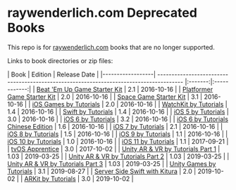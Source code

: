 # raywenderlich.com Deprecated Books

This repo is for [raywenderlich.com](https://www.raywenderlich.com/) books that are no longer supported. 

Links to book directories or zip files:

|  Book                                                                                                      | Edition | Release Date |
|------------------| --------------------------------------------------------------------------------------- |:-------:|:------------:|
| [Beat 'Em Up Game Starter Kit](https://github.com/raywenderlich/rw-deprecated-books/tree/tvt/Beat%20'Em%20Up%20Game%20Starter%20Kit) | 2.1     | 2016-10-16   |
| [Platformer Game Starter Kit](https://github.com/raywenderlich/rw-deprecated-books/tree/tvt/Platformer%20Game%20Starter%20Kit%202.0) | 2.0     | 2016-10-16   |
| [Space Game Starter Kit](https://github.com/raywenderlich/rw-deprecated-books/tree/tvt/Space%20Game%20Starter%20Kit%203.1) | 3.1     | 2016-10-16   |
| [iOS Games by Tutorials](https://github.com/raywenderlich/rw-deprecated-books/releases/tag/skt) | 2.0     | 2016-10-16   |
| [WatchKit by Tutorials](https://github.com/raywenderlich/rw-deprecated-books/tree/tvt/WatchKit%20by%20Tutorials) | 1.4     | 2016-10-16   |
| [Swift by Tutorials](https://github.com/raywenderlich/rw-deprecated-books/tree/tvt/Swift%20by%20Tutorials) | 1.4     | 2016-10-16   |
| [iOS 5 by Tutorials](https://github.com/raywenderlich/rw-deprecated-books/tree/tvt/iOS%205%20by%20Tutorials%20Third%20Edition) | 3.0     | 2016-10-16   |
| [iOS 6 by Tutorials](https://github.com/raywenderlich/rw-deprecated-books/releases/tag/i6t) | 3.2     | 2016-10-16   |
| [iOS 6 by Tutorials Chinese Edition](https://github.com/raywenderlich/rw-deprecated-books/releases/tag/i6tc) | 1.6     | 2016-10-16   |
| [iOS 7 by Tutorials](https://github.com/raywenderlich/rw-deprecated-books/releases/tag/i7t) | 2.1     | 2016-10-16   |
| [iOS 8 by Tutorials](https://github.com/raywenderlich/rw-deprecated-books/releases/tag/i8t) | 1.5     | 2016-10-16   |
| [iOS 9 by Tutorials](https://github.com/raywenderlich/rw-deprecated-books/tree/tvt/iOS%209%20by%20Tutorials%20v1.1) | 1.1     | 2016-10-16   |
| [iOS 10 by Tutorials](https://github.com/raywenderlich/rw-deprecated-books/tree/tvt/iOS_10_by_Tutorials_v1.0) | 1.0     | 2016-10-16   |
| [iOS 11 by Tutorials](https://github.com/raywenderlich/rw-deprecated-books/releases/tag/i11t) | 1.1     | 2017-09-21   |
| [tvOS Apprentice](https://github.com/raywenderlich/rw-deprecated-books/releases/tag/tvt) | 3.0     | 2017-10-02   |
| [Unity AR & VR by Tutorials Part 1](https://github.com/raywenderlich/rw-deprecated-books/tree/master/Unity_AR_%26_VR_by_Tutorials_v1.0-materials-vr-part-1) | 1.03     | 2019-03-25   |
| [Unity AR & VR by Tutorials Part 2](https://github.com/raywenderlich/rw-deprecated-books/tree/master/Unity_AR_%26_VR_by_Tutorials_v1.0-materials-vr-part-2) | 1.03     | 2019-03-25   |
| [Unity AR & VR by Tutorials Part 3](https://github.com/raywenderlich/rw-deprecated-books/tree/master/Unity_AR_%26_VR_by_Tutorials_v1.0-materials-vr-part-3) | 1.03     | 2019-03-25   |
| [Unity Games by Tutorials](https://github.com/raywenderlich/rw-deprecated-books/tree/tvt/Unity_Games_by_Tutorials_v3.1) | 3.1     | 2019-08-27   |
| [Server Side Swift with Kitura](https://github.com/raywenderlich/rw-deprecated-books/tree/tvt/Server_Side-Swift_With_Kitura_v2.0.0) | 2.0     | 2019-10-02   |
| [ARKit by Tutorials](https://github.com/raywenderlich/rw-deprecated-books/releases/tag/ark) | 3.0     | 2019-10-02   |
